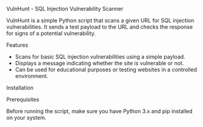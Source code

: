  VulnHunt - SQL Injection Vulnerability Scanner

VulnHunt is a simple Python script that scans a given URL for SQL injection vulnerabilities. It sends a test payload to the URL and checks the response for signs of a potential vulnerability.



 Features

- Scans for basic SQL injection vulnerabilities using a simple payload.
- Displays a message indicating whether the site is vulnerable or not.
- Can be used for educational purposes or testing websites in a controlled environment.



Installation

Prerequisites

Before running the script, make sure you have Python 3.x and pip installed on your system.



